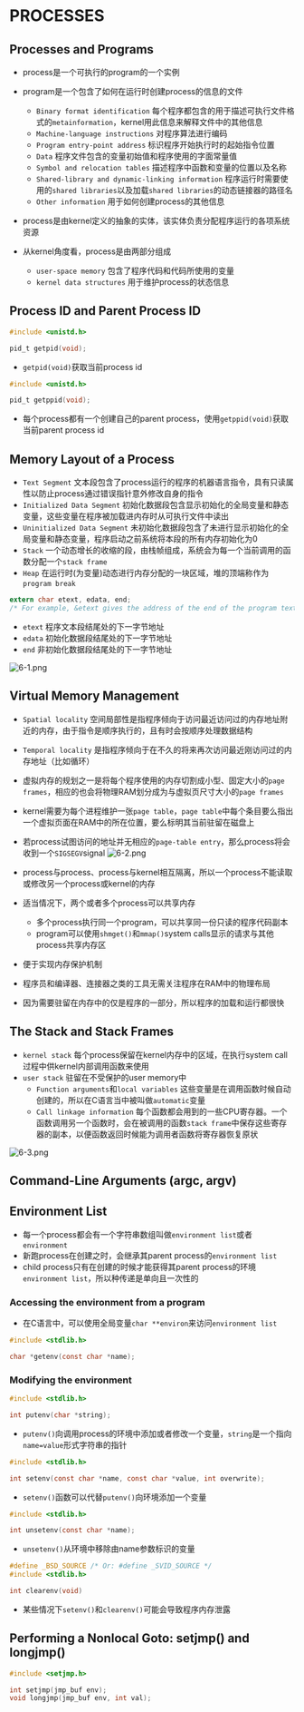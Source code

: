# PROCESSES

## Processes and Programs
- process是一个可执行的program的一个实例
- program是一个包含了如何在运行时创建process的信息的文件
    - `Binary format identification` 每个程序都包含的用于描述可执行文件格式的`metainformation`，kernel用此信息来解释文件中的其他信息
    - `Machine-language instructions` 对程序算法进行编码
    - `Program entry-point address` 标识程序开始执行时的起始指令位置
    - `Data` 程序文件包含的变量初始值和程序使用的字面常量值
    - `Symbol and relocation tables` 描述程序中函数和变量的位置以及名称
    - `Shared-library and dynamic-linking information` 程序运行时需要使用的`shared libraries`以及加载`shared libraries`的动态链接器的路径名
    - `Other information` 用于如何创建process的其他信息

- process是由kernel定义的抽象的实体，该实体负责分配程序运行的各项系统资源
- 从kernel角度看，process是由两部分组成 
    - `user-space memory` 包含了程序代码和代码所使用的变量
    - `kernel data structures` 用于维护process的状态信息 

## Process ID and Parent Process ID
```c
#include <unistd.h>

pid_t getpid(void);
```
- `getpid(void)`获取当前process id
  
```c
#include <unistd.h>

pid_t getppid(void);
```
- 每个process都有一个创建自己的parent process，使用`getppid(void)`获取当前parent process id

## Memory Layout of a Process
- `Text Segment` 文本段包含了process运行的程序的机器语言指令，具有只读属性以防止process通过错误指针意外修改自身的指令
- `Initialized Data Segment` 初始化数据段包含显示初始化的全局变量和静态变量，这些变量在程序被加载进内存时从可执行文件中读出
- `Uninitialized Data Segment` 未初始化数据段包含了未进行显示初始化的全局变量和静态变量，程序启动之前系统将本段的所有内存初始化为0
- `Stack` 一个动态增长的收缩的段，由栈帧组成，系统会为每一个当前调用的函数分配一个`stack frame`
- `Heap` 在运行时(为变量)动态进行内存分配的一块区域，堆的顶端称作为`program break`

```c
extern char etext, edata, end;
/* For example, &etext gives the address of the end of the program text / start of initialized data */
```
- `etext` 程序文本段结尾处的下一字节地址
- `edata` 初始化数据段结尾处的下一字节地址
- `end` 非初始化数据段结尾处的下一字节地址  

![6-1.png](./img/6-1.png)

## Virtual Memory Management
- `Spatial locality` 空间局部性是指程序倾向于访问最近访问过的内存地址附近的内存，由于指令是顺序执行的，且有时会按顺序处理数据结构
- `Temporal locality` 是指程序倾向于在不久的将来再次访问最近刚访问过的内存地址（比如循环）
- 虚拟内存的规划之一是将每个程序使用的内存切割成小型、固定大小的`page frames`，相应的也会将物理RAM划分成为与虚拟页尺寸大小的`page frames`
- kernel需要为每个进程维护一张`page table`，`page table`中每个条目要么指出一个虚拟页面在RAM中的所在位置，要么标明其当前驻留在磁盘上
- 若process试图访问的地址并无相应的`page-table entry`，那么process将会收到一个`SIGSEGV`signal
![6-2.png](./img/6-2.png)

- process与process、process与kernel相互隔离，所以一个process不能读取或修改另一个process或kernel的内存
- 适当情况下，两个或者多个process可以共享内存
    - 多个process执行同一个program，可以共享同一份只读的程序代码副本
    - program可以使用`shmget()`和`mmap()`system calls显示的请求与其他process共享内存区
- 便于实现内存保护机制
- 程序员和编译器、连接器之类的工具无需关注程序在RAM中的物理布局
- 因为需要驻留在内存中的仅是程序的一部分，所以程序的加载和运行都很快

## The Stack and Stack Frames
- `kernel stack` 每个process保留在kernel内存中的区域，在执行system call过程中供kernel内部调用函数来使用
- `user stack` 驻留在不受保护的user memory中
    - `Function arguments`和`local variables` 这些变量是在调用函数时候自动创建的，所以在C语言当中被叫做`automatic`变量
    - `Call linkage information` 每个函数都会用到的一些CPU寄存器。一个函数调用另一个函数时，会在被调用的函数`stack frame`中保存这些寄存器的副本，以便函数返回时候能为调用者函数将寄存器恢复原状

![6-3.png](./img/6-3.png)

## Command-Line Arguments (argc, argv)


## Environment List
- 每一个process都会有一个字符串数组叫做`environment list`或者`environment`
- 新跑process在创建之时，会继承其parent process的`environment list`
- child process只有在创建的时候才能获得其parent process的环境`environment list`，所以种传递是单向且一次性的

### Accessing the environment from a program
- 在C语言中，可以使用全局变量`char **environ`来访问`environment list`
```c
#include <stdlib.h>

char *getenv(const char *name);
```

### Modifying the environment
```c
#include <stdlib.h>

int putenv(char *string);
```
- `putenv()`向调用process的环境中添加或者修改一个变量，`string`是一个指向`name=value`形式字符串的指针

```c
#include <stdlib.h>

int setenv(const char *name, const char *value, int overwrite);
```
- `setenv()`函数可以代替`putenv()`向环境添加一个变量

```c
#include <stdlib.h>

int unsetenv(const char *name);
```
- `unsetenv()`从环境中移除由name参数标识的变量

```c
#define _BSD_SOURCE /* Or: #define _SVID_SOURCE */
#include <stdlib.h>

int clearenv(void)
```
- 某些情况下`setenv()`和`clearenv()`可能会导致程序内存泄露

## Performing a Nonlocal Goto: setjmp() and longjmp()
```c
#include <setjmp.h>

int setjmp(jmp_buf env);
void longjmp(jmp_buf env, int val);
```